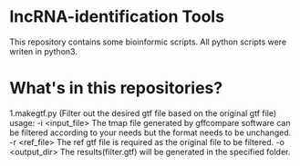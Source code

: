 # lncRNA-identification Tools
This repository contains some bioinformic scripts. All python scripts were writen in python3.

# What's in this repositories?

1.makegtf.py 
(Filter out the desired gtf file based on the original gtf file)
 usage:
  -i <input_file> The tmap file generated by gffcompare software can be filtered according to your needs but the format needs to be unchanged.
  -r <ref_file> The ref gtf file is required as the original file to be filtered.
  -o <output_dir> The results(filter.gtf) will be generated in the specified folder.

  

